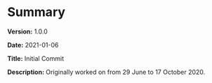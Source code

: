 # Summary

**Version:** 1.0.0

**Date:** 2021-01-06

**Title:** Initial Commit

**Description:**
Originally worked on from 29 June to 17 October 2020.
